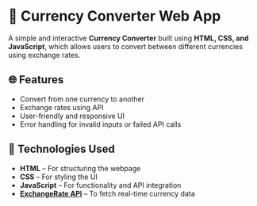 # 💱 Currency Converter Web App

A simple and interactive **Currency Converter** built using **HTML, CSS, and JavaScript**, which allows users to convert between different currencies using exchange rates.

## 🌐 Features

- Convert from one currency to another
- Exchange rates using API
- User-friendly and responsive UI
- Error handling for invalid inputs or failed API calls

## 🚀 Technologies Used

- **HTML** – For structuring the webpage
- **CSS** – For styling the UI
- **JavaScript** – For functionality and API integration
- **[ExchangeRate API](https://www.exchangerate-api.com/)** – To fetch real-time currency data




